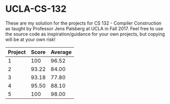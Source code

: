 # UCLA-CS-132

These are my solution for the projects for CS 132 - Compiler Construction as taught by Professor Jens Palsberg at UCLA in Fall 2017. Feel free to use the source code as inspiration/guidance for your own projects, but copying will be at your own risk!

Project | Score | Average
---- | ---- | ----
1 | 100 | 96.52
2 | 93.22| 84.00
3 | 93.18| 77.80
4 | 95.50 | 88.10
5 | 100 | 98.00
